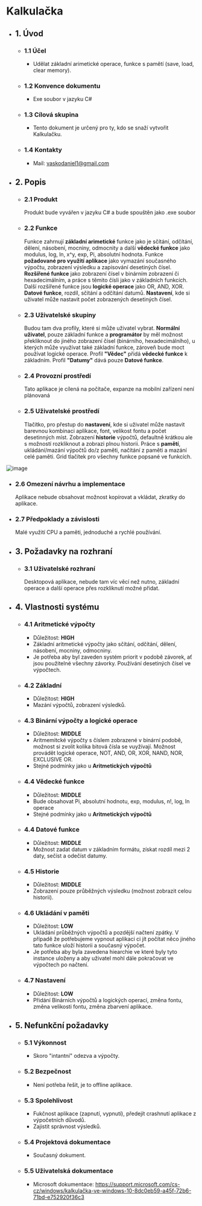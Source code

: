 # Kalkulačka
- ## 1. Úvod
  - ### 1.1 Účel
    - Udělat základní arimetické operace, funkce s pamětí (save, load, clear memory).
  - ### 1.2 Konvence dokumentu
    - Exe soubor v jazyku C#
  - ### 1.3 Cílová skupina
    - Tento dokument je určený pro ty, kdo se snaží vytvořit Kalkulačku.
  - ### 1.4 Kontakty
    - Mail: vaskodaniel1@gmail.com
    
- ## 2. Popis
  - ### 2.1 Produkt
    Produkt bude vyvářen v jazyku C# a bude spouštěn jako .exe soubor
  - ### 2.2 Funkce
    Funkce zahrnují **základní arimetické** funkce jako je sčítání, odčítání, dělení, násobení, mocniny, odmocnity a další **vědecké funkce** jako modulus, log, ln, x^y, exp, Pi, absolutní hodnota. Funkce **požadované pro využití aplikace** jako vymazání současného výpočtu, zobrazení výsledku a zapisování desetiných čísel. **Rozšířené funkce** jako zobrazení čísel v binárním zobrazení či hexadecimálním, a práce s těmito čísli jako v základních funkcích. Další rozšířené funkce jsou **logické operace** jako OR, AND, XOR. **Datové funkce**, rozdíl, sčítání a odčítání datumů. **Nastavení**, kde si uživatel může nastavit počet zobrazených desetiných čísel.
        
  - ### 2.3 Uživatelské skupiny
    Budou tam dva profily, které si může uživatel vybrat. **Normální uživatel**, pouze základní funkce a **programátor** by měl možnost překliknout do jiného zobrazení čísel (binárního, hexadecimálního), u kterých může využívat také základní funkce, zároveň bude moct používat logické operace. Profil **"Vědec"** přidá **vědecké funkce** k základním. Profil **"Datumy"** dává pouze **Datové funkce**. 
  - ### 2.4 Provozní prostředí
    Tato aplikace je cílená na počítače, expanze na mobilní zařízení není plánovaná
  - ### 2.5 Uživatelské prostředí
    Tlačítko, pro přestup do **nastavení**, kde si uživatel může nastavit barevnou kombinaci aplikace, font, velikost fontu a počet desetinných míst. Zobrazení **historie** výpočtů, defaultně krátkou ale s možností rozkliknout a zobrazi plnou historii. Práce s **pamětí**, ukládání/mazání výpočtů do/z paměti, načítání z paměti a mazání celé paměti. Grid tlačítek pro všechny funkce popsané ve funkcích.
    
![image](https://github.com/DioForever/calculator/assets/78236175/123cd223-3b8b-47bc-bf82-cad3f23766bf)

  - ### 2.6 Omezení návrhu a implementace
    Aplikace nebude obsahovat možnost kopírovat a vkládat, zkratky do aplikace.
  - ### 2.7 Předpoklady a závislosti
    Malé využití CPU a paměti, jednoduché a rychlé používání.
- ## 3. Požadavky na rozhraní
  - ### 3.1 Uživatelské rozhraní
       Desktopová aplikace, nebude tam víc věcí než nutno, základní operace a další operace přes rozkliknutí možné přidat.
- ## 4. Vlastnosti systému
  - ### 4.1 Aritmetické výpočty
    - Důležitost: **HIGH**
    - Základní aritmetické výpočty jako sčítání, odčítání, dělení, násobení, mocniny, odmocniny.
    - Je potřeba aby byl zaveden systém priorit v podobě závorek, ať jsou použitelné všechny závorky. Používání desetiných čísel ve výpočtech.
  - ### 4.2 Základní
    - Důležitost: **HIGH**
    - Mazání výpočtů, zobrazení výsledků.
  - ### 4.3 Binární výpočty a logické operace
    - Důležitost: **MIDDLE**
    - Aritmemitcké výpočty s číslem zobrazené v binární podobě, možnost si zvolit kolika bitová čísla se vuyžívají. Možnost provádět logické operace, NOT, AND, OR, XOR, NAND, NOR, EXCLUSIVE OR.
    - Stejné podmínky jako u **Aritmetických výpočtů**
  - ### 4.4 Vědecké funkce
    - Důležitost: **MIDDLE**
    - Bude obsahovat Pi, absolutní hodnotu, exp, modulus, n!, log, ln operace
    - Stejné podmínky jako u **Aritmetických výpočtů**
  - ### 4.4 Datové funkce
    - Důležitost: **MIDDLE**
    - Možnost zadat datum v základním formátu, získat rozdíl mezi 2 daty, sečíst a odečíst datumy.
  - ### 4.5 Historie
    - Důležitost: **MIDDLE**
    - Zobrazení pouze průběžných výsledku (možnost zobrazit celou historii).
  - ### 4.6 Ukládání v paměti
    - Důležitost: **LOW**
    - Ukládání průběžných výpočtů a pozdější načtení zpátky. V případě že potřebujeme vypnout aplikaci ci jít počítat něco jiného tato funkce uloží historii a současný výpočet.
    - Je potřeba aby byla zavedena hiearchie ve které byly tyto instance uloženy a aby uživatel mohl dále pokračovat ve výpočtech po načtení.
  - ### 4.7 Nastavení
    - Důležitost: **LOW**
    - Přidání Binárních výpočtů a logických operací, změna fontu, změna velikosti fontu, změna zbarvení aplikace.
- ## 5. Nefunkční požadavky
  - ### 5.1 Výkonnost
    - Skoro "intantní" odezva a výpočty.
  - ### 5.2 Bezpečnost
    - Není potřeba řešit, je to offline aplikace.
  - ### 5.3 Spolehlivost
    - Fukčnost aplikace (zapnutí, vypnutí), předejít crashnutí aplikace z výpočetních důvodů.
    - Zajistit správnost výsledků.
  - ### 5.4 Projektová dokumentace
    - Současný dokument.
  - ### 5.5 Uživatelská dokumentace
    - Microsoft dokumentace: https://support.microsoft.com/cs-cz/windows/kalkulačka-ve-windows-10-8dc0eb59-a45f-72b6-71bd-e752920f36c3
